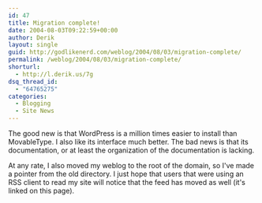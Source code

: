 ```yaml
---
id: 47
title: Migration complete!
date: 2004-08-03T09:22:59+00:00
author: Derik
layout: single
guid: http://godlikenerd.com/weblog/2004/08/03/migration-complete/
permalink: /weblog/2004/08/03/migration-complete/
shorturl:
  - http://l.derik.us/7g
dsq_thread_id:
  - "64765275"
categories:
  - Blogging
  - Site News
---
```

The good new is that WordPress is a million times easier to install than MovableType. I also like its interface much better. The bad news is that its documentation, or at least the organization of the documentation is lacking.

At any rate, I also moved my weblog to the root of the domain, so I've made a pointer from the old directory. I just hope that users that were using an RSS client to read my site will notice that the feed has moved as well (it's linked on this page).